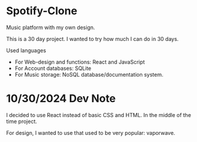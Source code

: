 # Spotify-Clone

Music platform with my own design.

This is a 30 day project. I wanted to try how much I can do in 30 days.

Used languages
* For Web-design and functions: React and JavaScript
* For Account databases: SQLite
* For Music storage: NoSQL database/documentation system.

# 10/30/2024 Dev Note

I decided to use React instead of basic CSS and HTML. In the middle of the time project.

For design, I wanted to use that used to be very popular: vaporwave.